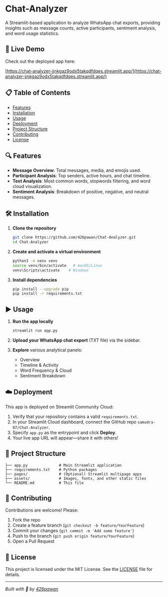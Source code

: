 # Chat-Analyzer

A Streamlit-based application to analyze WhatsApp chat exports, providing insights such as message counts, active participants, sentiment analysis, and word usage statistics.

## 🚀 Live Demo

Check out the deployed app here:

[https://chat-analyzer-jjnkgaz9odx5takqdfdqes.streamlit.app/](https://chat-analyzer-jjnkgaz9odx5takqdfdqes.streamlit.app/)

## 📋 Table of Contents

- [Features](#features)
- [Installation](#installation)
- [Usage](#usage)
- [Deployment](#deployment)
- [Project Structure](#project-structure)
- [Contributing](#contributing)
- [License](#license)

## 🔍 Features

- **Message Overview**: Total messages, media, and emojis used.
- **Participant Analysis**: Top senders, active hours, and chat timeline.
- **Text Analysis**: Most common words, stopwords filtering, and word cloud visualization.
- **Sentiment Analysis**: Breakdown of positive, negative, and neutral messages.

## 🛠️ Installation

1. **Clone the repository**
   ```bash
   git clone https://github.com/426pawan/Chat-Analyzer.git
   cd Chat-Analyzer
   ```

2. **Create and activate a virtual environment**
   ```bash
   python3 -m venv venv
   source venv/bin/activate   # macOS/Linux
   venv\Scripts\activate    # Windows
   ```

3. **Install dependencies**
   ```bash
   pip install --upgrade pip
   pip install -r requirements.txt
   ```

## ▶️ Usage

1. **Run the app locally**
   ```bash
   streamlit run app.py
   ```

2. **Upload your WhatsApp chat export** (TXT file) via the sidebar.
3. **Explore** various analytical panels:
   - Overview
   - Timeline & Activity
   - Word Frequency & Cloud
   - Sentiment Breakdown

## ☁️ Deployment

This app is deployed on Streamlit Community Cloud:

1. Verify that your repository contains a valid `requirements.txt`.
2. In your Streamlit Cloud dashboard, connect the GitHub repo `samudra-07/Chat-Analyzer`.
3. Specify `app.py` as the entrypoint and click **Deploy**.
4. Your live app URL will appear—share it with others!

## 📂 Project Structure

```text
├── app.py              # Main Streamlit application
├── requirements.txt    # Python packages
├── pages/              # (Optional) Streamlit multipage apps
├── assets/             # Images, fonts, and other static files
└── README.md           # This file
```

## 🤝 Contributing

Contributions are welcome! Please:

1. Fork the repo
2. Create a feature branch (`git checkout -b feature/YourFeature`)
3. Commit your changes (`git commit -m 'Add some feature'`)
4. Push to the branch (`git push origin feature/YourFeature`)
5. Open a Pull Request

## 📄 License

This project is licensed under the MIT License. See the [LICENSE](LICENSE) file for details.

---

*Built with 💬 by [426pawan](https://github.com/426pawan)*

